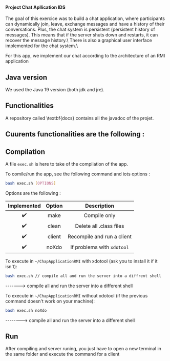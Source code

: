 #### Project Chat Apllication IDS

The goal of this exercice was to build a chat application, where participants can dynamically join, leave, exchange messages
and have a history of their conversations. Plus, the chat system is persistent (persistent history of messages). This means that if the server
shuts down and restarts, it can recover the message history.\\
There is also a graphical user interface implemented for the chat system.\\


For this app, we implement our chat  according to the architecture of an RMI application 

## Java version

We used the Java 19 version (both jdk and jre).

## Functionalities

A repository called \textbf{docs} contains all the javadoc of the projet.

Cuurents functionalities are the following :
- 


## Compilation

A file `exec.sh` is here to take of the compilation of the app.

To comile/run the app, see the following command and iots options :
```sh
bash exec.sh [OPTIONS] 
```

Options are the following :

|Implemented          | Option  | Description                                              	  |
|:-------------------:|:-------:|:-----------------------------------------------------------:|
| :heavy_check_mark:  | make    | Compile only                                          	  |
| :heavy_check_mark:  | clean   | Delete all .class files                                  	  |
| :heavy_check_mark:  | client  | Recompile and run a client                                  |
| :heavy_check_mark:  | noXdo   | If problems with `xdotool`                              	  |


To execute in `~/ChapApplicationRMI` with xdotool (ask you to install it if it isn't):
```sh
bash exec.sh // compile all and run the server into a diffrent shell
```
-------> compile all and run the server into a different shell

To execute in `~/ChapApplicationRMI` without xdotool (if the previous command doesn't work on your machine):
```sh
bash exec.sh noXdo 
```
--------> compile all and run the server into a different shell

## Run

After compiling and server runing, you just have to open a new terminal in the same folder and execute the command for a client 